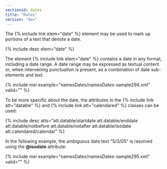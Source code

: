 ```yaml
---
sectionid: dates
title: "Dates"
version: "dev"
---
```


The {% include link elem="date" %} element may be used to mark up portions of a text that denote a date.

{% include desc elem="date" %}

The element {% include link elem="date" %} contains a date in any format, including a date range. A date range may be expressed as textual content or, when intervening punctuation is present, as a combination of date sub-elements and text.

{% include mei example="namesDates/namesDates-sample294.xml" valid="" %}

To be more specific about the date, the attributes in the {% include link att="datable" %} and {% include link att="calendared" %} classes can be used:

{% include desc atts="att.datable/startdate att.datable/enddate att.datable/notbefore att.datable/notafter att.datable/isodate att.calendared/calendar" %}

In the following example, the ambiguous date text "5/3/05" is resolved using the **@isodate** attribute:

{% include mei example="namesDates/namesDates-sample295.xml" valid="" %}
